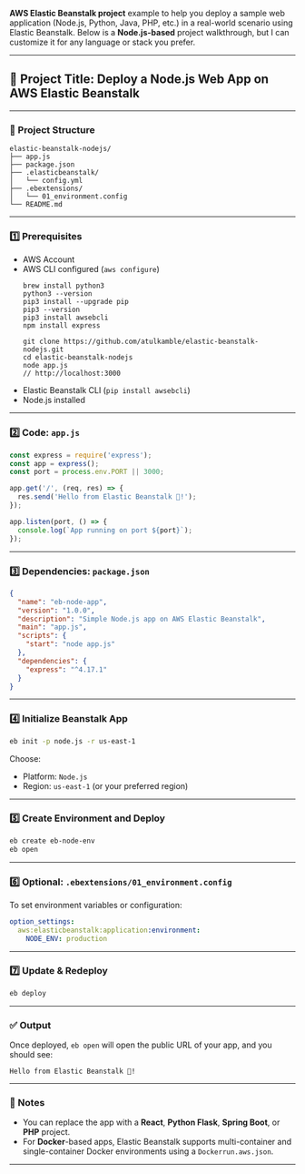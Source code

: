 **AWS Elastic Beanstalk project** example to help you deploy a sample web application (Node.js, Python, Java, PHP, etc.) in a real-world scenario using Elastic Beanstalk. Below is a **Node.js-based** project walkthrough, but I can customize it for any language or stack you prefer.

---

## 🔧 Project Title: **Deploy a Node.js Web App on AWS Elastic Beanstalk**

---

### 📁 Project Structure

```
elastic-beanstalk-nodejs/
├── app.js
├── package.json
├── .elasticbeanstalk/
│   └── config.yml
├── .ebextensions/
│   └── 01_environment.config
└── README.md
```

---

### 1️⃣ Prerequisites

* AWS Account
* AWS CLI configured (`aws configure`)
  ```
  brew install python3
  python3 --version
  pip3 install --upgrade pip
  pip3 --version
  pip3 install awsebcli
  npm install express

  git clone https://github.com/atulkamble/elastic-beanstalk-nodejs.git
  cd elastic-beanstalk-nodejs
  node app.js
  // http://localhost:3000
  ```
* Elastic Beanstalk CLI (`pip install awsebcli`)
* Node.js installed

---

### 2️⃣ Code: `app.js`

```js
const express = require('express');
const app = express();
const port = process.env.PORT || 3000;

app.get('/', (req, res) => {
  res.send('Hello from Elastic Beanstalk 🚀!');
});

app.listen(port, () => {
  console.log(`App running on port ${port}`);
});
```

---

### 3️⃣ Dependencies: `package.json`

```json
{
  "name": "eb-node-app",
  "version": "1.0.0",
  "description": "Simple Node.js app on AWS Elastic Beanstalk",
  "main": "app.js",
  "scripts": {
    "start": "node app.js"
  },
  "dependencies": {
    "express": "^4.17.1"
  }
}
```

---

### 4️⃣ Initialize Beanstalk App

```bash
eb init -p node.js -r us-east-1
```

Choose:

* Platform: `Node.js`
* Region: `us-east-1` (or your preferred region)

---

### 5️⃣ Create Environment and Deploy

```bash
eb create eb-node-env
eb open
```

---

### 6️⃣ Optional: `.ebextensions/01_environment.config`

To set environment variables or configuration:

```yaml
option_settings:
  aws:elasticbeanstalk:application:environment:
    NODE_ENV: production
```

---

### 7️⃣ Update & Redeploy

```bash
eb deploy
```

---

### ✅ Output

Once deployed, `eb open` will open the public URL of your app, and you should see:

```
Hello from Elastic Beanstalk 🚀!
```

---

### 📌 Notes

* You can replace the app with a **React**, **Python Flask**, **Spring Boot**, or **PHP** project.
* For **Docker**-based apps, Elastic Beanstalk supports multi-container and single-container Docker environments using a `Dockerrun.aws.json`.

---
